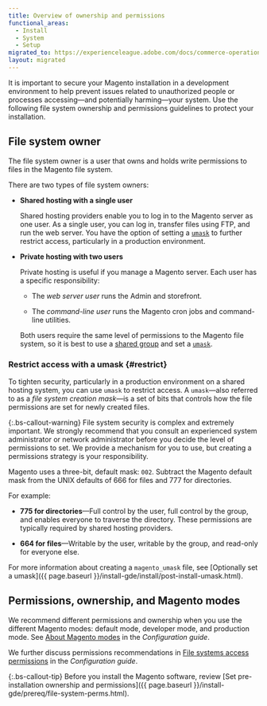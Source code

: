 ```yaml
---
title: Overview of ownership and permissions
functional_areas:
  - Install
  - System
  - Setup
migrated_to: https://experienceleague.adobe.com/docs/commerce-operations/installation-guide/prerequisites/file-system/overview.html
layout: migrated
---
```


It is important to secure your Magento installation in a development environment to help prevent issues related to unauthorized people or processes accessing—and potentially harming—your system. Use the following file system ownership and permissions guidelines to protect your installation.

## File system owner

The file system owner is a user that owns and holds write permissions to files in the Magento file system.

There are two types of file system owners:

-  **Shared hosting with a single user**

   Shared hosting providers enable you to log in to the Magento server as one user. As a single user, you can log in, transfer files using FTP, and run the web server. You have the option of setting a [`umask`](#restrict) to further restrict access, particularly in a production environment.

-  **Private hosting with two users**

   Private hosting is useful if you manage a Magento server. Each user has a specific responsibility:

   -  The _web server user_ runs the Admin and storefront.

   -  The _command-line user_ runs the Magento cron jobs and command-line utilities.

   Both users require the same level of permissions to the Magento file system, so it is best to use a [shared group][] and set a [`umask`](#restrict).

### Restrict access with a umask {#restrict}

To tighten security, particularly in a production environment on a shared hosting system, you can use `umask` to restrict access. A `umask`—also referred to as a _file system creation mask_—is a set of bits that controls how the file permissions are set for newly created files.

{:.bs-callout-warning}
File system security is complex and extremely important. We strongly recommend that you consult an experienced system administrator or network administrator before you decide the level of permissions to set. We provide a mechanism for you to use, but creating a permissions strategy is your responsibility.

Magento uses a three-bit, default mask: `002`. Subtract the Magento default mask from the UNIX defaults of 666 for files and 777 for directories.

For example:

-  **775 for directories**—Full control by the user, full control by the group, and enables everyone to traverse the directory. These permissions are typically required by shared hosting providers.

-  **664 for files**—Writable by the user, writable by the group, and read-only for everyone else.

For more information about creating a `magento_umask` file, see [Optionally set a umask]({{ page.baseurl }}/install-gde/install/post-install-umask.html).

## Permissions, ownership, and Magento modes

We recommend different permissions and ownership when you use the different Magento modes: default mode, developer mode, and production mode. See [About Magento modes][modes] in the _Configuration guide_.

We further discuss permissions recommendations in [File systems access permissions][config-file-access] in the _Configuration guide_.

{:.bs-callout-tip}
Before you install the Magento software, review [Set pre-installation ownership and permissions]({{ page.baseurl }}/install-gde/prereq/file-system-perms.html).

<!-- link definitions -->

[config-file-access]: {{page.baseurl}}/config-guide/prod/prod_file-sys-perms.html
[modes]: {{page.baseurl}}/config-guide/bootstrap/magento-modes.html
[shared group]: {{page.baseurl}}/install-gde/prereq/file-system-perms.html#perms-private
